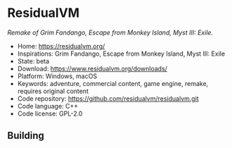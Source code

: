 # ResidualVM

_Remake of Grim Fandango, Escape from Monkey Island, Myst III: Exile._

- Home: https://residualvm.org/
- Inspirations: Grim Fandango, Escape from Monkey Island, Myst III: Exile
- State: beta
- Download: https://www.residualvm.org/downloads/
- Platform: Windows, macOS
- Keywords: adventure, commercial content, game engine, remake, requires original content
- Code repository: https://github.com/residualvm/residualvm.git
- Code language: C++
- Code license: GPL-2.0

## Building
